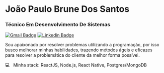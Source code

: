 # João Paulo Brune Dos Santos

### Técnico Em Desenvolvimento De Sistemas

[![Gmail Badge](https://img.shields.io/badge/-joaopaulobruno123@gmail.com-eb415b?style=flat-square&logo=Gmail&logoColor=white&link=mailto:joaopaulobruno123@gmail.com)](mailto:joaopaulobruno123@gmail.com)
[![Linkedin Badge](https://img.shields.io/badge/-João%20Paulo%20Brune%20Dos%20Santos-4a72e0?style=flat-square&logo=Linkedin&logoColor=white&link=https://www.linkedin.com/in/joao-paulo-brune-b51b0b186/)](https://www.linkedin.com/in/joao-paulo-brune-b51b0b186/) 

 Sou apaixonado por resolver problemas utilizando a programação, por isso busco melhorar minhas habilidades, trazendo métodos ágeis e eficazes para resolver a problemática do cliente da melhor forma possível.

 :computer: &nbsp; Minha stack: ReactJS, Node.js, React Native, Postgres/MongoDB
